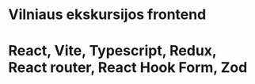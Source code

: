# Vilniaus ekskursijos frontend

# React, Vite, Typescript, Redux, React router, React Hook Form, Zod

